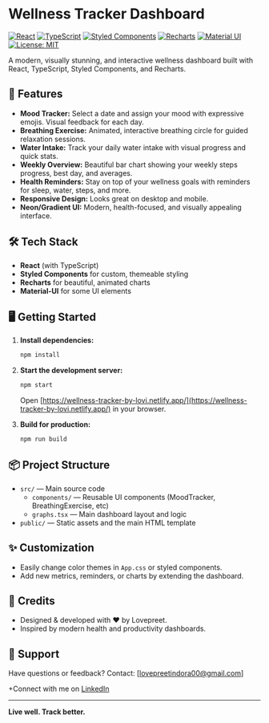 # Wellness Tracker Dashboard

[![React](https://img.shields.io/badge/React-20232A?style=for-the-badge&logo=react&logoColor=61DAFB)](https://reactjs.org/)
[![TypeScript](https://img.shields.io/badge/TypeScript-007ACC?style=for-the-badge&logo=typescript&logoColor=white)](https://www.typescriptlang.org/)
[![Styled Components](https://img.shields.io/badge/Styled--Components-DB7093?style=for-the-badge&logo=styled-components&logoColor=white)](https://styled-components.com/)
[![Recharts](https://img.shields.io/badge/Recharts-FF7300?style=for-the-badge)](https://recharts.org/)
[![Material UI](https://img.shields.io/badge/Material--UI-0081CB?style=for-the-badge&logo=mui&logoColor=white)](https://mui.com/)
[![License: MIT](https://img.shields.io/badge/License-MIT-green?style=for-the-badge)](LICENSE)

A modern, visually stunning, and interactive wellness dashboard built with React, TypeScript, Styled Components, and Recharts.

## 🚀 Features
- **Mood Tracker:** Select a date and assign your mood with expressive emojis. Visual feedback for each day.
- **Breathing Exercise:** Animated, interactive breathing circle for guided relaxation sessions.
- **Water Intake:** Track your daily water intake with visual progress and quick stats.
- **Weekly Overview:** Beautiful bar chart showing your weekly steps progress, best day, and averages.
- **Health Reminders:** Stay on top of your wellness goals with reminders for sleep, water, steps, and more.
- **Responsive Design:** Looks great on desktop and mobile.
- **Neon/Gradient UI:** Modern, health-focused, and visually appealing interface.

## 🛠️ Tech Stack
- **React** (with TypeScript)
- **Styled Components** for custom, themeable styling
- **Recharts** for beautiful, animated charts
- **Material-UI** for some UI elements

## 🖥️ Getting Started

1. **Install dependencies:**
   ```bash
   npm install
   ```
2. **Start the development server:**
   ```bash
   npm start
   ```
   Open [https://wellness-tracker-by-lovi.netlify.app/](https://wellness-tracker-by-lovi.netlify.app/) in your browser.

3. **Build for production:**
   ```bash
   npm run build
   ```

## 📦 Project Structure
- `src/` — Main source code
  - `components/` — Reusable UI components (MoodTracker, BreathingExercise, etc)
  - `graphs.tsx` — Main dashboard layout and logic
- `public/` — Static assets and the main HTML template

## ✨ Customization
- Easily change color themes in `App.css` or styled components.
- Add new metrics, reminders, or charts by extending the dashboard.

## 🙏 Credits
- Designed & developed with ❤️ by Lovepreet.
- Inspired by modern health and productivity dashboards.

## 📧 Support
Have questions or feedback? Contact: [lovepreetindora00@gmail.com]

+Connect with me on [LinkedIn](https://www.linkedin.com/in/lovepreet-71591b260)

---

**Live well. Track better.**
